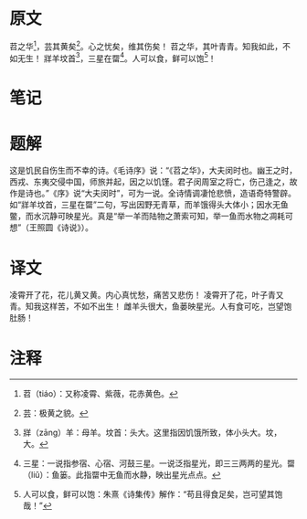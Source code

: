 # 原文
苕之华[^1]，芸其黄矣[^2]。心之忧矣，维其伤矣！
苕之华，其叶青青。知我如此，不如无生！
牂羊坟首[^3]，三星在罶[^4]。人可以食，鲜可以饱[^5]！
# 笔记

# 题解
这是饥民自伤生而不幸的诗。《毛诗序》说：“《苕之华》，大夫闵时也。幽王之时，西戎、东夷交侵中国，师旅并起，因之以饥馑。君子闵周室之将亡，伤己逢之，故作是诗也。”《序》说“大夫闵时”，可为一说。全诗情调凄怆悲愤，造语奇特警辟。如“牂羊坟首，三星在罶”二句，写出因野无青草，而羊饿得头大体小；因水无鱼鳖，而水沉静可映星光。真是“举一羊而陆物之萧索可知，举一鱼而水物之凋耗可想”（王照圆《诗说》）。
# 译文
凌霄开了花，花儿黄又黄。内心真忧愁，痛苦又悲伤！
凌霄开了花，叶子青又青。知我这样苦，不如不出生！
雌羊头很大，鱼蒌映星光。人有食可吃，岂望饱肚肠！
# 注释

[^1]: 苕（tiáo）：又称凌霄、紫薇，花赤黄色。
[^2]: 芸：极黄之貌。
[^3]: 牂（zāng）羊：母羊。坟首：头大。这里指因饥饿所致，体小头大。坟，大。
[^4]: 三星：一说指参宿、心宿、河鼓三星。一说泛指星光，即三三两两的星光。罶（liǔ）：鱼篓。此指罶中无鱼而水静，映出星光点点。
[^5]: 人可以食，鲜可以饱：朱熹《诗集传》解作：“苟且得食足矣，岂可望其饱哉！”